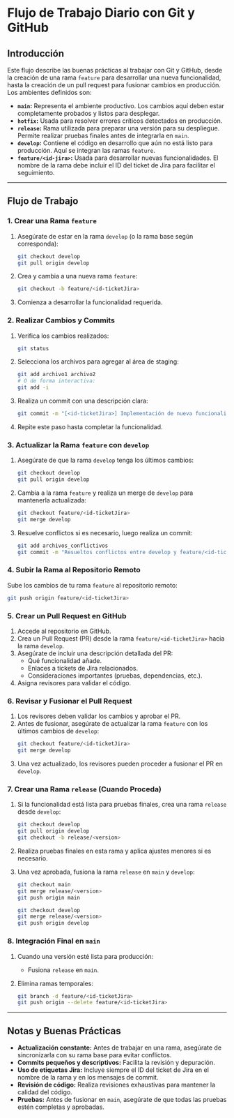 # Flujo de Trabajo Diario con Git y GitHub

## Introducción
Este flujo describe las buenas prácticas al trabajar con Git y GitHub, desde la creación de una rama `feature` para desarrollar una nueva funcionalidad, hasta la creación de un pull request para fusionar cambios en producción. Los ambientes definidos son:

- **`main`:** Representa el ambiente productivo. Los cambios aquí deben estar completamente probados y listos para desplegar.
- **`hotfix`:** Usada para resolver errores críticos detectados en producción.
- **`release`:** Rama utilizada para preparar una versión para su despliegue. Permite realizar pruebas finales antes de integrarla en `main`.
- **`develop`:** Contiene el código en desarrollo que aún no está listo para producción. Aquí se integran las ramas `feature`.
- **`feature/<id-jira>`:** Usada para desarrollar nuevas funcionalidades. El nombre de la rama debe incluir el ID del ticket de Jira para facilitar el seguimiento.

---

## Flujo de Trabajo

### 1. Crear una Rama `feature`
1. Asegúrate de estar en la rama `develop` (o la rama base según corresponda):
   ```bash
   git checkout develop
   git pull origin develop
   ```

2. Crea y cambia a una nueva rama `feature`:
   ```bash
   git checkout -b feature/<id-ticketJira>
   ```

3. Comienza a desarrollar la funcionalidad requerida.

### 2. Realizar Cambios y Commits
1. Verifica los cambios realizados:
   ```bash
   git status
   ```

2. Selecciona los archivos para agregar al área de staging:
   ```bash
   git add archivo1 archivo2
   # O de forma interactiva:
   git add -i
   ```

3. Realiza un commit con una descripción clara:
   ```bash
   git commit -m "[<id-ticketJira>] Implementación de nueva funcionalidad."
   ```

4. Repite este paso hasta completar la funcionalidad.

### 3. Actualizar la Rama `feature` con `develop`
1. Asegúrate de que la rama `develop` tenga los últimos cambios:
   ```bash
   git checkout develop
   git pull origin develop
   ```

2. Cambia a la rama `feature` y realiza un merge de `develop` para mantenerla actualizada:
   ```bash
   git checkout feature/<id-ticketJira>
   git merge develop
   ```

3. Resuelve conflictos si es necesario, luego realiza un commit:
   ```bash
   git add archivos_conflictivos
   git commit -m "Resueltos conflictos entre develop y feature/<id-ticketJira>."
   ```

### 4. Subir la Rama al Repositorio Remoto
Sube los cambios de tu rama `feature` al repositorio remoto:
```bash
git push origin feature/<id-ticketJira>
```

### 5. Crear un Pull Request en GitHub
1. Accede al repositorio en GitHub.
2. Crea un Pull Request (PR) desde la rama `feature/<id-ticketJira>` hacia la rama `develop`.
3. Asegúrate de incluir una descripción detallada del PR:
   - Qué funcionalidad añade.
   - Enlaces a tickets de Jira relacionados.
   - Consideraciones importantes (pruebas, dependencias, etc.).
4. Asigna revisores para validar el código.

### 6. Revisar y Fusionar el Pull Request
1. Los revisores deben validar los cambios y aprobar el PR.
2. Antes de fusionar, asegúrate de actualizar la rama `feature` con los últimos cambios de `develop`:
   ```bash
   git checkout feature/<id-ticketJira>
   git merge develop
   ```
3. Una vez actualizado, los revisores pueden proceder a fusionar el PR en `develop`.

### 7. Crear una Rama `release` (Cuando Proceda)
1. Si la funcionalidad está lista para pruebas finales, crea una rama `release` desde `develop`:
   ```bash
   git checkout develop
   git pull origin develop
   git checkout -b release/<version>
   ```

2. Realiza pruebas finales en esta rama y aplica ajustes menores si es necesario.
3. Una vez aprobada, fusiona la rama `release` en `main` y `develop`:
   ```bash
   git checkout main
   git merge release/<version>
   git push origin main

   git checkout develop
   git merge release/<version>
   git push origin develop
   ```

### 8. Integración Final en `main`
1. Cuando una versión esté lista para producción:
   - Fusiona `release` en `main`.

2. Elimina ramas temporales:
   ```bash
   git branch -d feature/<id-ticketJira>
   git push origin --delete feature/<id-ticketJira>
   ```

---

## Notas y Buenas Prácticas
- **Actualización constante:** Antes de trabajar en una rama, asegúrate de sincronizarla con su rama base para evitar conflictos.
- **Commits pequeños y descriptivos:** Facilita la revisión y depuración.
- **Uso de etiquetas Jira:** Incluye siempre el ID del ticket de Jira en el nombre de la rama y en los mensajes de commit.
- **Revisión de código:** Realiza revisiones exhaustivas para mantener la calidad del código.
- **Pruebas:** Antes de fusionar en `main`, asegúrate de que todas las pruebas estén completas y aprobadas.